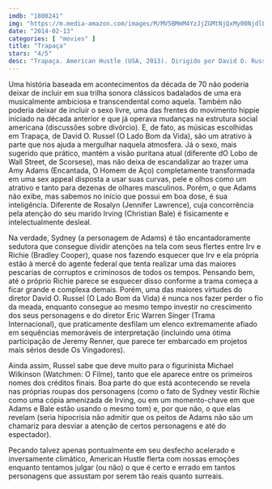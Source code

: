 ```yaml
---
imdb: "1800241"
img: "https://m.media-amazon.com/images/M/MV5BMmM4YzJjZGMtNjQxMy00NjdlLWJjYTItZWZkYzdhOTdhNzFiXkEyXkFqcGdeQXVyMTMxODk2OTU@._V1_SY150_CR0,0,101,150_.jpg"
date: "2014-02-13"
categories: [ "movies" ]
title: "Trapaça"
stars: "4/5"
desc: "Trapaça. American Hustle (USA, 2013). Dirigido por David O. Russell. Escrito por Eric Warren Singer, David O. Russell. Com Christian Bale, Bradley Cooper, Amy Adams, Jeremy Renner, Jennifer Lawrence, Louis C.K., Jack Huston, Michael Peña, Shea Whigham."
---
```

Uma história baseada em acontecimentos da década de 70 não poderia deixar de incluir em sua trilha sonora clássicos badalados de uma era musicalmente ambiciosa e transcendental como aquela. Também não poderia deixar de incluir o sexo livre, uma das frentes do movimento hippie iniciado na década anterior e que já operava mudanças na estrutura social americana (discussões sobre divórcio). E, de fato, as músicas escolhidas em Trapaça, de David O. Russel (O Lado Bom da Vida), são um atrativo à parte que nos ajuda a mergulhar naquela atmosfera. Já o sexo, mais sugerido que prático, mantém a visão puritana atual (diferente dO Lobo de Wall Street, de Scorsese), mas não deixa de escandalizar ao trazer uma Amy Adams (Encantada, O Homem de Aço) completamente transformada em uma sex appeal disposta a usar suas curvas, pele e olhos como um atrativo e tanto para dezenas de olhares masculinos. Porém, o que Adams não exibe, mas sabemos no início que possui em boa dose, é sua inteligência. Diferente de Rosalyn (Jennifer Lawrence), cuja concorrência pela atenção do seu marido Irving (Christian Bale) é fisicamente e intelectualmente desleal.

Na verdade, Sydney (a personagem de Adams) é tão encantadoramente sedutora que consegue dividir atenções na tela com seus flertes entre Irv e Richie (Bradley Cooper), quase nos fazendo esquecer que Irv e ela própria estão à mercê do agente federal que tenta realizar uma das maiores pescarias de corruptos e criminosos de todos os tempos. Pensando bem, até o próprio Richie parece se esquecer disso conforme a trama começa a ficar grande e complexa demais. Porém, uma das maiores virtudes do diretor David O. Russel (O Lado Bom da Vida) é nunca nos fazer perder o fio da meada, enquanto consegue ao mesmo tempo investir no crescimento dos seus personagens e do diretor Eric Warren Singer (Trama Internacional), que praticamente desfilam um elenco extremamente afiado em sequências memoráveis de interpretação (incluindo uma ótima participação de Jeremy Renner, que parece ter embarcado em projetos mais sérios desde Os Vingadores).

Ainda assim, Russel sabe que deve muito para o figurinista Michael Wilkinson (Watchmen: O Filme), tanto que ele aparece entre os primeiros nomes dos créditos finais. Boa parte do que está acontecendo se revela nas próprias roupas dos personagens (como o fato de Sydney vestir Richie como uma cópia amenizada de Irving, ou em um momento-chave em que Adams e Bale estão usando o mesmo tom) e, por que não, o que elas revelam (seria hipocrisia não admitir que os peitos de Adams não são um chamariz para desviar a atenção de certos personagens e até do espectador).

Pecando talvez apenas pontualmente em seu desfecho acelerado e inversamente climático, American Hustle flerta com nossas emoções enquanto tentamos julgar (ou não) o que é certo e errado em tantos personagens que assustam por serem tão reais quanto surreais.
